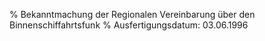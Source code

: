 % Bekanntmachung der Regionalen Vereinbarung über den Binnenschiffahrtsfunk
% Ausfertigungsdatum: 03.06.1996
 